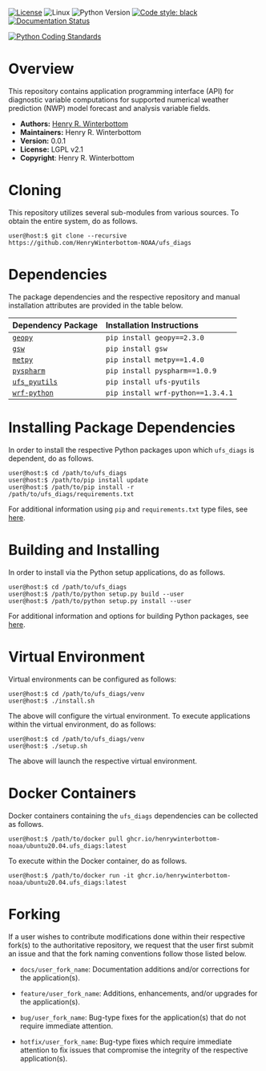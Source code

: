 [![License](https://img.shields.io/badge/License-LGPL_v2.1-black)](https://github.com/HenryWinterbottom-NOAA/ufs_diags/blob/develop/LICENSE)
![Linux](https://img.shields.io/badge/Linux-ubuntu%7Ccentos-lightgrey)
![Python Version](https://img.shields.io/badge/Python-3.5|3.6|3.7-blue)
[![Code style: black](https://img.shields.io/badge/Code%20Style-black-purple.svg)](https://github.com/psf/black)
[![Documentation Status](https://readthedocs.org/projects/ufs-diags/badge/?version=latest)](https://ufs-diags.readthedocs.io/en/latest/?badge=latest)

[![Python Coding Standards](https://github.com/HenryWinterbottom-NOAA/ufs_diags/actions/workflows/pycodestyle.yaml/badge.svg)](https://github.com/HenryWinterbottom-NOAA/ufs_diags/actions/workflows/pycodestyle.yaml)

# Overview

This repository contains application programming interface (API) for
diagnostic variable computations for supported numerical weather
prediction (NWP) model forecast and analysis variable fields.

- **Authors:** [Henry R. Winterbottom](mailto:henry.winterbottom@noaa.gov)
- **Maintainers:** Henry R. Winterbottom
- **Version:** 0.0.1
- **License:** LGPL v2.1
- **Copyright**: Henry R. Winterbottom

# Cloning

This repository utilizes several sub-modules from various sources. To
obtain the entire system, do as follows.

~~~shell
user@host:$ git clone --recursive https://github.com/HenryWinterbottom-NOAA/ufs_diags
~~~

# Dependencies

The package dependencies and the respective repository and manual
installation attributes are provided in the table below.

<div align="left">

| Dependency Package | <div align="left">Installation Instructions</div> | 
| :-------------: | :-------------: |
| <div align="left">[`geopy`](https://github.com/geopy/geopy)</div> | <div align="left">`pip install geopy==2.3.0`</div> |
| <div align="left">[`gsw`](https://github.com/TEOS-10/GSW-Python)</div> | <div align="left">`pip install gsw`</div> |
| <div align="left">[`metpy`](https://unidata.github.io/MetPy/latest/index.html)</div> | <div align="left">`pip install metpy==1.4.0`</div> |
| <div align="left">[`pyspharm`](https://github.com/jswhit/pyspharm)</div> | <div align="left">`pip install pyspharm==1.0.9`</div> |
| <div align="left">[`ufs_pyutils`](https://github.com/HenryWinterbottom-NOAA/ufs_pyutils)</div> | <div align="left">`pip install ufs-pyutils`</div> | 
| <div align="left">[`wrf-python`](https://github.com/NCAR/wrf-python)</div> | <div align="left">`pip install wrf-python==1.3.4.1`</div> |

</div>

# Installing Package Dependencies

In order to install the respective Python packages upon which
`ufs_diags` is dependent, do as follows.

~~~shell
user@host:$ cd /path/to/ufs_diags
user@host:$ /path/to/pip install update
user@host:$ /path/to/pip install -r /path/to/ufs_diags/requirements.txt
~~~

For additional information using `pip` and `requirements.txt` type files, see [here](https://pip.pypa.io/en/stable/reference/requirements-file-format/).

# Building and Installing

In order to install via the Python setup applications, do as follows.

~~~shell
user@host:$ cd /path/to/ufs_diags
user@host:$ /path/to/python setup.py build --user
user@host:$ /path/to/python setup.py install --user
~~~

For additional information and options for building Python packages, see [here](https://docs.python.org/3.5/distutils/setupscript.html).

# Virtual Environment

Virtual environments can be configured as follows:

~~~shell
user@host:$ cd /path/to/ufs_diags/venv
user@host:$ ./install.sh
~~~

The above will configure the virtual environment. To execute
applications within the virtual environment, do as follows:

~~~shell
user@host:$ cd /path/to/ufs_diags/venv
user@host:$ ./setup.sh
~~~

The above will launch the respective virtual environment.

# Docker Containers

Docker containers containing the `ufs_diags` dependencies can be
collected as follows.

~~~shell
user@host:$ /path/to/docker pull ghcr.io/henrywinterbottom-noaa/ubuntu20.04.ufs_diags:latest
~~~

To execute within the Docker container, do as follows.

~~~shell
user@host:$ /path/to/docker run -it ghcr.io/henrywinterbottom-noaa/ubuntu20.04.ufs_diags:latest
~~~

# Forking

If a user wishes to contribute modifications done within their
respective fork(s) to the authoritative repository, we request that
the user first submit an issue and that the fork naming conventions
follow those listed below.

- `docs/user_fork_name`: Documentation additions and/or corrections for the application(s).

- `feature/user_fork_name`: Additions, enhancements, and/or upgrades for the application(s).

- `bug/user_fork_name`: Bug-type fixes for the application(s) that do not require immediate attention.

- `hotfix/user_fork_name`: Bug-type fixes which require immediate attention to fix issues that compromise the integrity of the respective application(s). 

